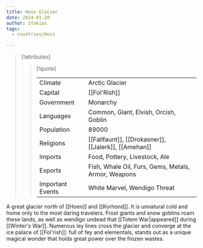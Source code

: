 ```yaml
---
title: Hoss Glacier
date: 2024-01-28
author: sfakias
tags:
  - countries/Hoss

---
```

> [!attributes]
> 
> > [!quote]
> >
> > | | |
> > | --- | --- |
> > | Climate | Arctic Glacier |
> > | Capital | [[Fol'Rish]] |
> > | Government | Monarchy |
> > | Languages | Common, Giant, Elvish, Orcish, Goblin |
> > | Population | 89000 |
> > | Religions | [[Fallfaunt]], [[Drokasner]], [[Jalerk]], [[Amehan]] |
> > | Imports | Food, Pottery, Livestock, Ale |
> > | Exports | Fish, Whale Oil, Furs, Gems, Metals, Armor, Weapons |
> > | Important Events | White Marvel, Wendigo Threat |

A great glacier north of [[Hoen]] and [[Korhond]]. It is unnatural cold and home only to the most daring travelers. Frost giants and snow goblins roam these lands, as well as wendigo undead that [[Totem War|appeared]] during [[Winter's War]]. Numerous ley lines cross the glacier and converge at the ice palace of [[Fol'rish]]: full of fey and elementals, stands out as a unique magical wonder that holds great power over the frozen wastes.